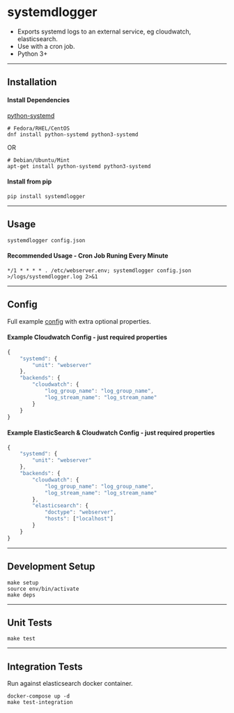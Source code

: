 # systemdlogger

- Exports systemd logs to an external service, eg cloudwatch, elasticsearch.
- Use with a cron job.
- Python 3+


-----------------------------------------------------------
## Installation

#### Install Dependencies
[python-systemd](https://github.com/systemd/python-systemd)
```
# Fedora/RHEL/CentOS
dnf install python-systemd python3-systemd
```
OR
```
# Debian/Ubuntu/Mint
apt-get install python-systemd python3-systemd
```


#### Install from pip
```pip install systemdlogger```

-----------------------------------------------------------
## Usage

```Shell
systemdlogger config.json
```

#### Recommended Usage - Cron Job Runing Every Minute

```*/1 * * * * . /etc/webserver.env; systemdlogger config.json >/logs/systemdlogger.log 2>&1```


-----------------------------------------------------------
## Config

Full example [config](tests/fixtures/config.json) with extra optional properties.

#### Example Cloudwatch Config - just required properties

```JavaScript
{
    "systemd": {
        "unit": "webserver"
    },
    "backends": {
        "cloudwatch": {
            "log_group_name": "log_group_name",
            "log_stream_name": "log_stream_name"
        }
    }
}
```

#### Example ElasticSearch & Cloudwatch Config - just required properties

```JavaScript
{
    "systemd": {
        "unit": "webserver"
    },
    "backends": {
        "cloudwatch": {
            "log_group_name": "log_group_name",
            "log_stream_name": "log_stream_name"
        },
        "elasticsearch": {
            "doctype": "webserver",
            "hosts": ["localhost"]
        }
    }
}
```



-----------------------------------------------------------

## Development Setup

```
make setup
source env/bin/activate
make deps
```

-----------------------------------------------------------

## Unit Tests

```make test```

-----------------------------------------------------------

## Integration Tests

Run against elasticsearch docker container.

```
docker-compose up -d
make test-integration
```



